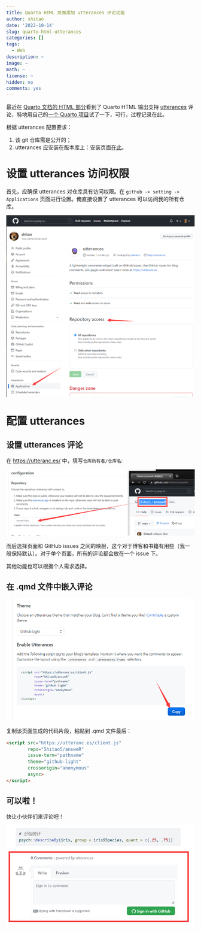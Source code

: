 ```yaml
---
title: Quarto HTML 页面添加 utterances 评论功能
author: shitao
date: '2022-10-14'
slug: quarto-html-utterances
categories: []
tags:
  - Web
description: ~
image: ~
math: ~
license: ~
hidden: no
comments: yes
---
```


最近在 [Quarto 文档的 HTML 部分](https://quarto.org/docs/output-formats/html-basics.html#commenting)看到了 Quarto HTML 输出支持 [utterances](https://utteranc.es/) 评论，特地用自己的[一个 Quarto 项目](https://shitao5.github.io/answeR/)试了一下，可行，过程记录在此。

根据 utterances 配置要求：

1. 该 git 仓库需是公开的；
1. utterances 应安装在版本库上：安装页面[在此](https://github.com/apps/utterances)。

# 设置 utterances 访问权限

首先，应确保 utterances 对仓库具有访问权限。在 `github -> setting -> Applications` 页面进行设置。俺直接设置了 utterances 可以访问我的所有仓库。

![](imgs/setting.png)

# 配置 utterances

## 设置 utterances 评论

在 <https://utteranc.es/> 中，填写`仓库所有者/仓库名`:

![](imgs/owner.png)

而后选择页面和 GitHub issues 之间的映射，这个对于博客和书籍有用些（我一般保持默认）。对于单个页面，所有的评论都会放在一个 issue 下。

其他功能也可以根据个人需求选择。

## 在 .qmd 文件中嵌入评论

![](imgs/copy.png)

复制该页面生成的代码片段，粘贴到 .qmd 文件最后：

```html
<script src="https://utteranc.es/client.js"
        repo="Shitao5/answeR"
        issue-term="pathname"
        theme="github-light"
        crossorigin="anonymous"
        async>
</script>
```

<!--
{{< gist Shitao5 fd85a9ee2278797171f870e134b2b9ad>}}
墙内不支持 gist，直接用 md 吧。
-->

## 可以啦！

快让小伙伴们来评论吧！

![](imgs/success.png)
